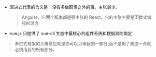 - 渐进式代表的含义是：没有多做职责之外的事。主张最少。
  > Angular，它两个版本都是强主张的
  > React，它的主张主要是函数式编程的理念
- vue.js 只提供了 vue-cli 生态中最核心的组件系统和数据双向绑定

> 渐进式框架的大概意思就是你可以只用我的一部分,而不是用了我这一点就必须用我的所有部分。

